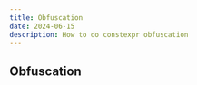 ```yaml
---
title: Obfuscation
date: 2024-06-15
description: How to do constexpr obfuscation
---
```


## Obfuscation
